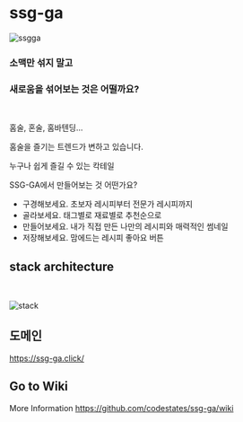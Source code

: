 # ssg-ga
![ssgga](https://user-images.githubusercontent.com/81743424/130190978-412b3c95-c54f-4787-8cbc-87f95a6cd761.png)
<br>

### 소맥만 섞지 말고
### 새로움을 섞어보는 것은 어떨까요?
<br>
<p>홈술, 혼술, 홈바텐딩...</p>
<p>홈술을 즐기는 트렌드가 변하고 있습니다.</p>
<p>누구나 쉽게 즐길 수 있는 칵테일</p>
<p>SSG-GA에서 만들어보는 것 어떤가요?</p>

- 구경해보세요.
 초보자 레시피부터 전문가 레시피까지
- 골라보세요. 
태그별로 재료별로 추천순으로 
- 만들어보세요. 
내가 직접 만든 나만의 레시피와 매력적인 썸네일
- 저장해보세요.
맘에드는 레시피 좋아요 버튼


<!-- 현재 주류문화는 큰 변화를 맞이하고 있습니다.
한번에 많이 마시기 보단
여러번에 걸처 자주 마시기 시작했고
독한 술보다는 낮은 도수의 달콤한 술이 인기를 끌고 있습니다.
 -->
## stack architecture
<br>

![stack](https://user-images.githubusercontent.com/81743424/130189534-bdfff0cf-721a-44fa-971f-b6452096a528.png)




## 도메인

https://ssg-ga.click/

## Go to Wiki

More Information
https://github.com/codestates/ssg-ga/wiki

